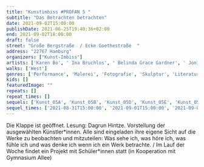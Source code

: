 ```yaml
---
title: "Kunstimbiss #PROFAN 5 "
subtitle: "Das Betrachten betrachten"
date: 2021-09-02T15:00:00
publishDate: 2021-06-25T19:40:36+02:00
end: 2021-09-02T18:00:00
draft: false
street: "Große Bergstraße  / Ecke Goethestraße  "
address: "22767 Hamburg"
organizers: ["Kunst-Imbiss"]
artists: ['Karen Bo', ' Ina Bruchlos', ' Belinda Grace Gardner', ' Jonis Hartmann', ' Dagrun Hintze', ' Tania Kibermanis', ' Lutz Kramer', ' Veronika Schöne']
walks: ['West']
genres: ['Performance', 'Malerei', 'Fotografie', 'Skulptur', 'Literatur']
kids: []
featuredImage: ""
repeats: []
repeat_times: []
sequels: ['Kunst_05A', 'Kunst_05B', 'Kunst_05D', 'Kunst_05E', 'Kunst_05F']
sequel_times: ['2021-08-31T15:00:00', '2021-09-01T15:00:00', '2021-09-03T15:00:00', '2021-09-04T15:00:00', '2021-09-05T15:00:00']
---
```


Die Klappe ist geöffnet. Lesung: Dagrun Hintze. Vorstellung der ausgewählten Künstler\*innen. Alle sind eingeladen ihre eigene Sicht auf die Werke zu beobachten und mitzuteilen: Was sehe ich, was höre ich, was fühle ich und was denke ich wenn ich ein Werk betrachte.  / Im Lauf der Woche findet ein Projekt mit Schüler\*innen statt (in Kooperation mit Gymnasium Allee)   